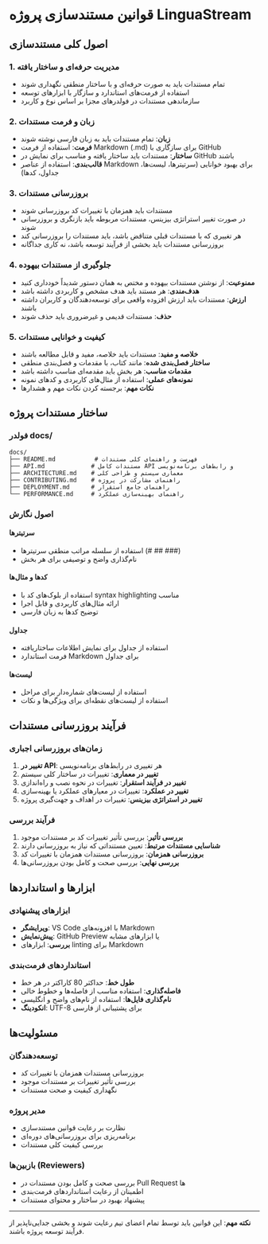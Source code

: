 # قوانین مستندسازی پروژه LinguaStream

## اصول کلی مستندسازی

### 1. مدیریت حرفه‌ای و ساختار یافته
- تمام مستندات باید به صورت حرفه‌ای و با ساختار منطقی نگهداری شوند
- استفاده از فرمت‌های استاندارد و سازگار با ابزارهای توسعه
- سازماندهی مستندات در فولدرهای مجزا بر اساس نوع و کاربرد

### 2. زبان و فرمت مستندات
- **زبان**: تمام مستندات باید به زبان فارسی نوشته شوند
- **فرمت**: استفاده از فرمت Markdown (.md) برای سازگاری با GitHub
- **ساختار**: مستندات باید ساختار یافته و مناسب برای نمایش در GitHub باشند
- **قالب‌بندی**: استفاده از عناصر Markdown برای بهبود خوانایی (سرتیترها، لیست‌ها، جداول، کدها)

### 3. بروزرسانی مستندات
- مستندات باید همزمان با تغییرات کد بروزرسانی شوند
- در صورت تغییر استراتژی بیزینس، مستندات مربوطه باید بازنگری و بروزرسانی شوند
- هر تغییری که با مستندات قبلی متناقض باشد، باید مستندات را بروزرسانی کند
- بروزرسانی مستندات باید بخشی از فرآیند توسعه باشد، نه کاری جداگانه

### 4. جلوگیری از مستندات بیهوده
- **ممنوعیت**: از نوشتن مستندات بیهوده و مختص به همان دستور شدیداً خودداری کنید
- **هدف‌مندی**: هر مستند باید هدف مشخص و کاربردی داشته باشد
- **ارزش**: مستندات باید ارزش افزوده واقعی برای توسعه‌دهندگان و کاربران داشته باشند
- **حذف**: مستندات قدیمی و غیرضروری باید حذف شوند

### 5. کیفیت و خوانایی مستندات
- **خلاصه و مفید**: مستندات باید خلاصه، مفید و قابل مطالعه باشند
- **ساختار فصل‌بندی شده**: مانند کتاب، با مقدمات و فصل‌بندی منطقی
- **مقدمات مناسب**: هر بخش باید مقدمه‌ای مناسب داشته باشد
- **نمونه‌های عملی**: استفاده از مثال‌های کاربردی و کدهای نمونه
- **نکات مهم**: برجسته کردن نکات مهم و هشدارها

## ساختار مستندات پروژه

### فولدر docs/
```
docs/
├── README.md           # فهرست و راهنمای کلی مستندات
├── API.md             # مستندات کامل API و رابط‌های برنامه‌نویسی
├── ARCHITECTURE.md    # معماری سیستم و طراحی کلی
├── CONTRIBUTING.md    # راهنمای مشارکت در پروژه
├── DEPLOYMENT.md      # راهنمای جامع استقرار
└── PERFORMANCE.md     # راهنمای بهینه‌سازی عملکرد
```

### اصول نگارش

#### سرتیترها
- استفاده از سلسله مراتب منطقی سرتیترها (# ## ###)
- نام‌گذاری واضح و توصیفی برای هر بخش

#### کدها و مثال‌ها
- استفاده از بلوک‌های کد با syntax highlighting مناسب
- ارائه مثال‌های کاربردی و قابل اجرا
- توضیح کدها به زبان فارسی

#### جداول
- استفاده از جداول برای نمایش اطلاعات ساختاریافته
- فرمت استاندارد Markdown برای جداول

#### لیست‌ها
- استفاده از لیست‌های شماره‌دار برای مراحل
- استفاده از لیست‌های نقطه‌ای برای ویژگی‌ها و نکات

## فرآیند بروزرسانی مستندات

### زمان‌های بروزرسانی اجباری
1. **تغییر در API**: هر تغییری در رابط‌های برنامه‌نویسی
2. **تغییر در معماری**: تغییرات در ساختار کلی سیستم
3. **تغییر در فرآیند استقرار**: تغییرات در نحوه نصب و راه‌اندازی
4. **تغییر در عملکرد**: تغییرات در معیارهای عملکرد یا بهینه‌سازی
5. **تغییر در استراتژی بیزینس**: تغییرات در اهداف و جهت‌گیری پروژه

### فرآیند بررسی
1. **بررسی تأثیر**: بررسی تأثیر تغییرات کد بر مستندات موجود
2. **شناسایی مستندات مرتبط**: تعیین مستنداتی که نیاز به بروزرسانی دارند
3. **بروزرسانی همزمان**: بروزرسانی مستندات همزمان با تغییرات کد
4. **بررسی نهایی**: بررسی صحت و کامل بودن بروزرسانی‌ها

## ابزارها و استانداردها

### ابزارهای پیشنهادی
- **ویرایشگر**: VS Code با افزونه‌های Markdown
- **پیش‌نمایش**: GitHub Preview یا ابزارهای مشابه
- **بررسی**: ابزارهای linting برای Markdown

### استانداردهای فرمت‌بندی
- **طول خط**: حداکثر 80 کاراکتر در هر خط
- **فاصله‌گذاری**: استفاده مناسب از فاصله‌ها و خطوط خالی
- **نام‌گذاری فایل‌ها**: استفاده از نام‌های واضح و انگلیسی
- **انکودینگ**: UTF-8 برای پشتیبانی از فارسی

## مسئولیت‌ها

### توسعه‌دهندگان
- بروزرسانی مستندات همزمان با تغییرات کد
- بررسی تأثیر تغییرات بر مستندات موجود
- نگهداری کیفیت و صحت مستندات

### مدیر پروژه
- نظارت بر رعایت قوانین مستندسازی
- برنامه‌ریزی برای بروزرسانی‌های دوره‌ای
- بررسی کیفیت کلی مستندات

### بازبین‌ها (Reviewers)
- بررسی صحت و کامل بودن مستندات در Pull Request ها
- اطمینان از رعایت استانداردهای فرمت‌بندی
- پیشنهاد بهبود در ساختار و محتوای مستندات

---

**نکته مهم**: این قوانین باید توسط تمام اعضای تیم رعایت شوند و بخشی جدایی‌ناپذیر از فرآیند توسعه پروژه باشند.
